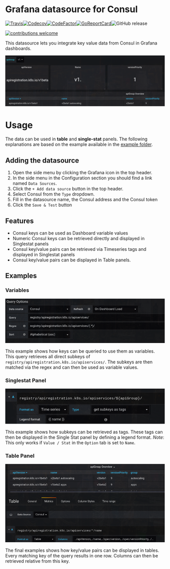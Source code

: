
# Grafana datasource for Consul

[![Travis](https://img.shields.io/travis/sbueringer/consul-datasource.svg)](https://travis-ci.org/sbueringer/consul-datasource)[![Codecov](https://img.shields.io/codecov/c/github/sbueringer/consul-datasource.svg)](https://codecov.io/gh/sbueringer/consul-datasource)[![CodeFactor](https://www.codefactor.io/repository/github/sbueringer/consul-datasource/badge)](https://www.codefactor.io/repository/github/sbueringer/consul-datasource)[![GoReportCard](https://goreportcard.com/badge/github.com/sbueringer/consul-datasource?style=plastic)](https://goreportcard.com/report/github.com/sbueringer/consul-datasource)![GitHub release](https://img.shields.io/github/release/sbueringer/consul-datasource.svg)

[![contributions welcome](https://img.shields.io/badge/contributions-welcome-brightgreen.svg?style=flat)](https://github.com/dwyl/esta/issues) 

This datasource lets you integrate key value data from Consul in Grafana dashboards.

![Overview](https://github.com/sbueringer/consul-datasource/raw/master/docs/overview.png)

# Usage

The data can be used in **table** and **single-stat** panels. The following explanations are based on the example available in the [example folder](https://github.com/sbueringer/consul-datasource/example/README.md).

## Adding the datasource

1. Open the side menu by clicking the Grafana icon in the top header.
2. In the side menu in the Configuration section you should find a link named `Data Sources`.
3. Click the `+ Add data source` button in the top header.
4. Select Consul from the `Type` dropdown.
5. Fill in the datasource name, the Consul address and the Consul token
6. Click the `Save & Test` button

## Features

* Consul keys can be used as Dashboard variable values
* Numeric Consul keys can be retrieved directly and displayed in Singlestat panels
* Consul key/value pairs can be retrieved via Timeseries tags and displayed in Singlestat panels
* Consul key/value pairs can be displayed in Table panels.

## Examples

### Variables

![Variables](https://github.com/sbueringer/consul-datasource/raw/master/docs/keys.png)

This example shows how keys can be queried to use them as variables. This query retrieves all direct subkeys of `registry/apiregistration.k8s.io/apiservices/`. The subkeys are then matched via the regex and can then be used as variable values.

### Singlestat Panel

![Tags](https://github.com/sbueringer/consul-datasource/raw/master/docs/tags.png)

This example shows how subkeys can be retrieved as tags. These tags can then be displayed in the Single Stat panel by defining a legend format. *Note*: This only works if `Value / Stat` in the `Option` tab is set to `Name`.

### Table Panel

![Table](https://github.com/sbueringer/consul-datasource/raw/master/docs/table.png)

The final examples shows how key/value pairs can be displayed in tables. Every matching key of the query results in one row. Columns can then be retrieved relative from this key. 
